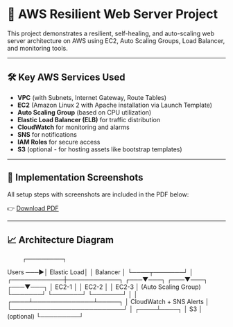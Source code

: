 # 🚀 AWS Resilient Web Server Project

This project demonstrates a resilient, self-healing, and auto-scaling web server architecture on AWS using EC2, Auto Scaling Groups, Load Balancer, and monitoring tools.

---

## 🛠️ Key AWS Services Used

- **VPC** (with Subnets, Internet Gateway, Route Tables)
- **EC2** (Amazon Linux 2 with Apache installation via Launch Template)
- **Auto Scaling Group** (based on CPU utilization)
- **Elastic Load Balancer (ELB)** for traffic distribution
- **CloudWatch** for monitoring and alarms
- **SNS** for notifications
- **IAM Roles** for secure access
- **S3** (optional - for hosting assets like bootstrap templates)

---

## 📸 Implementation Screenshots

All setup steps with screenshots are included in the PDF below:

👉 [Download PDF](./Resilient%20Web%20Server%20which%20can%20auto%20heal%20and%20expand%20itself.pdf)



---

## 📈 Architecture Diagram

         ┌────────────┐
Users ───▶│ Elastic Load│
│ Balancer │
└────┬───────┘
│
┌────────────┼────────────┐
┌───▼───┐ ┌───▼───┐ ┌───▼───┐
│ EC2-1 │ │ EC2-2 │ │ EC2-3 │ (Auto Scaling Group)
└───────┘ └───────┘ └───────┘
│ │
┌────┴──────────────┴─────┐
│ CloudWatch + SNS Alerts │
└──────────────────────────┘
│
┌────┴────┐
│ S3 │ (optional)
└─────────┘
